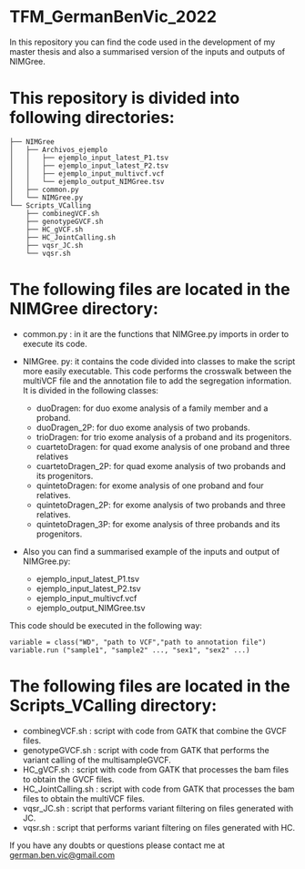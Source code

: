# TFM_GermanBenVic_2022
In this repository you can find the code used in the development of my master thesis and also a summarised version of the inputs and outputs of NIMGree.

# This repository is divided into following directories:
```shell
├── NIMGree
│   ├── Archivos_ejemplo
│   │   ├── ejemplo_input_latest_P1.tsv
│   │   ├── ejemplo_input_latest_P2.tsv
│   │   ├── ejemplo_input_multivcf.vcf
│   │   └── ejemplo_output_NIMGree.tsv
│   ├── common.py
│   └── NIMGree.py 
└── Scripts_VCalling
    ├── combinegVCF.sh
    ├── genotypeGVCF.sh
    ├── HC_gVCF.sh
    ├── HC_JointCalling.sh
    ├── vqsr_JC.sh
    └── vqsr.sh
```

# The following files are located in the NIMGree directory:
  - common.py : in it are the functions that NIMGree.py imports in order to execute its code.
  - NIMGree. py: it contains the code divided into classes to make the script more easily executable. This code performs the crosswalk between the multiVCF     file and the annotation file to add the segregation information. It is divided in the following classes:
      - duoDragen: for duo exome analysis of a family member and a proband.
      - duoDragen_2P: for duo exome analysis of two probands.
      - trioDragen: for trio exome analysis of a proband and its progenitors.
      - cuartetoDragen: for quad exome analysis of one proband and three relatives
      - cuartetoDragen_2P: for quad exome analysis of two probands and its progenitors.
      - quintetoDragen: for exome analysis of one proband and four relatives.
      - quintetoDragen_2P: for exome analysis of two probands and three relatives.
      - quintetoDragen_3P: for exome analysis of three probands and its progenitors.
    
   - Also you can find a summarised example of the inputs and output of NIMGree.py:
      - ejemplo_input_latest_P1.tsv
      - ejemplo_input_latest_P2.tsv
      - ejemplo_input_multivcf.vcf
      - ejemplo_output_NIMGree.tsv
     
  This code should be executed in the following way:
    
   ```shell
   variable = class("WD", "path to VCF","path to annotation file")
   variable.run ("sample1", "sample2" ..., "sex1", "sex2" ...)
   ```
   
# The following files are located in the Scripts_VCalling directory:
  - combinegVCF.sh : script with code from GATK that combine the GVCF files.
  - genotypeGVCF.sh : script with code from GATK that performs the variant calling of the multisampleGVCF.
  - HC_gVCF.sh : script with code from GATK that processes the bam files to obtain the GVCF files.
  - HC_JointCalling.sh : script with code from GATK that processes the bam files to obtain the multiVCF files.
  - vqsr_JC.sh : script that performs variant filtering on files generated with JC.
  - vqsr.sh : script that performs variant filtering on files generated with HC.
 
 
If you have any doubts or questions please contact me at german.ben.vic@gmail.com
